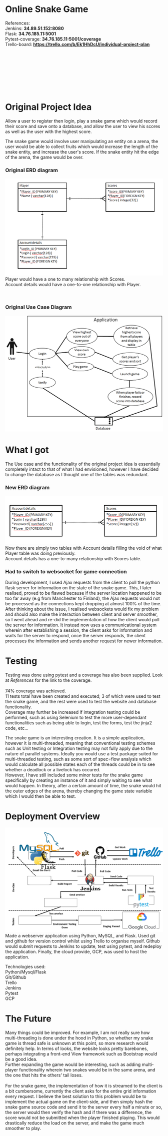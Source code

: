 # Online Snake Game

References:  
Jenkins: **34.89.51.152:8080**  
Flask: **34.76.185.11:5001**  
Pytest-coverage: **34.76.185.11:5001/coverage**  
Trello-board: **https://trello.com/b/Ek1HhDcU/individual-project-plan**  
<br><br><br><br><br><br><br><br>


# Original Project Idea
Allow a user to register then login, play a snake game which would record their score and save onto a database, and allow the user to view his scores as well as the user with the highest score.

The snake game would involve user manipulating an entity on a arena, the user would be able to collect fruits which would increase the length of the snake entity, and increase the user's score. If the snake entity hit the edge of the arena, the game would be over.

### Original ERD diagram
![ERD diagram](/images/ERD.png)
Player would have a one to many relationship with Scores.  
Account details would have a one-to-one relationship with Player.

<br>

### Original Use Case Diagram
![use case diagram](/images/UseCase.png)

# What I got
The Use case and the functionality of the original project idea is essentially completely intact to that of what I had envisioned, however I have decided to change the database as I thought one of the tables was redundant.

### New ERD diagram
![ERD new diagram](/images/ERDnew.png)
Now there are simply two tables with Account details filling the void of what Player table was doing previously.  
Account details has a one-to-many relationship with Scores table.  

### Had to switch to websocket for game connection
During development, I used Ajax requests from the client to poll the python flask server for information on the state of the snake game. This, I later realised, proved to be flawed because if the server location happened to be too far away (e.g from Manchester to Finland), the Ajax requests would not be processed as the connections kept dropping at almost 100% of the time.  
After thinking about the issue, I realised websockets would fix my problem and should also make the interaction between client and server smoother, so I went ahead and re-did the implementation of how the client would poll the server for information. It instead now uses a communicational system wherein after establishing a session, the client asks for information and waits for the server to respond, once the server responds, the client processes the information and sends another request for newer information.  

# Testing
Testing was done using pytest and a coverage has also been supplied. Look at *References* for the link to the coverage.  
<br>
74% coverage was achieved.  
11 tests total have been created and executed; 3 of which were used to test the snake game, and the rest were used to test the website and database functionality.  
Coverage may further be increased if integration testing could be performed, such as using Selenium to test the more user-dependant functionalities such as being able to login, test the forms, test the jinja2 code, etc...  

The snake game is an interesting creation. It is a simple application, however it is multi-threaded, meaning that conventional testing schemes such as Unit testing or Integration testing may not fully apply due to the nature of parallel systems. Ideally you would use a test package suited for multi-threaded testing, such as some sort of spec=flow analysis which would calculate all possible states each of the threads could be in to see whether a deadlock or a livelock has occured.  
However, I have still included some minor tests for the snake game specifically by creating an instance of it and simply waiting to see what would happen. In theory, after a certain amount of time, the snake would hit the outer edges of the arena, thereby changing the game state variable which I would then be able to test.

# Deployment Overview
![techs used](/images/tech.png)
Made a webserver application using Python, MySQL, and Flask. Used git and github for version control whilst using Trello to organise myself. Github would submit requests to Jenkins to update, test using pytest, and redeploy the application. Finally, the cloud provide, GCP, was used to host the application.  

Technologies used:  
Python/Mysql/Flask  
Git/Github  
Trello  
Jenkins  
Pytest  
GCP  

# The Future
Many things could be improved. For example, I am not really sure how multi-threading is done under the hood in Python, so whether my snake game is thread safe is unknown at this point, so more research would definitely help. In terms of looks, the website looks pretty barebones, perhaps integrating a front-end View framework such as Bootstrap would be a good idea.  
Further expanding the game would be interesting, such as adding multi-player functionality wherein two snakes would be in the same arena, and the one that hits the others' tail loses.  
<br>
For the snake game, the implementation of how it is streamed to the client is a bit cumbersome, currently the client asks for the entire grid information every request. I believe the best solution to this problem would be to implement the actual game on the client-side, and then simply hash the snake game source code and send it to the server every half a minute or so, the server would then verify the hash and if there was a difference, the score would not be submitted when the player finished playing. This would drastically reduce the load on the server, and make the game much smoother to play.
